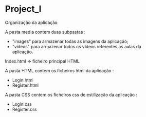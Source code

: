 # Project_I

Organização da aplicação

A pasta media contem duas subpastas :
- "images" para armazenar todas as imagens da aplicação;
- "videos" para armazenar todos os vídeos referentes as aulas da aplicação.


Index.html => ficheiro principal HTML

A pasta HTML contem os ficheiros html da aplicação :
- Login.html
- Register.html

A pasta CSS contem os ficheiros css de estilização da aplicação :
- Login.css
- Register.css

